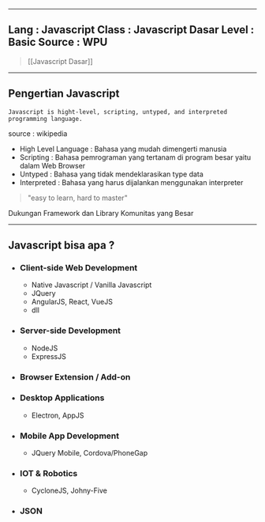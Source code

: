 
---
Lang    : Javascript
Class   : Javascript Dasar
Level   : Basic
Source  : WPU
---
> [[Javascript Dasar]]

---
## Pengertian Javascript
```
Javascript is hight-level, scripting, untyped, and interpreted programming language.
```
source : wikipedia

- High Level Language : Bahasa yang mudah dimengerti manusia
- Scripting : Bahasa pemrograman yang tertanam di program besar yaitu dalam Web Browser
- Untyped : Bahasa yang tidak mendeklarasikan type data
- Interpreted : Bahasa yang harus dijalankan menggunakan interpreter

>"easy to learn, hard to master"

Dukungan Framework dan Library
Komunitas yang Besar

---
## Javascript bisa apa ?

- ### Client-side Web Development
	- Native Javascript / Vanilla Javascript
	- JQuery
	- AngularJS, React, VueJS
	- dll

- ### Server-side Development
	- NodeJS
	- ExpressJS

- ### Browser Extension / Add-on

- ### Desktop Applications
	- Electron, AppJS

- ### Mobile App Development
	- JQuery Mobile, Cordova/PhoneGap

- ### IOT & Robotics
	- CycloneJS, Johny-Five

- ### JSON




